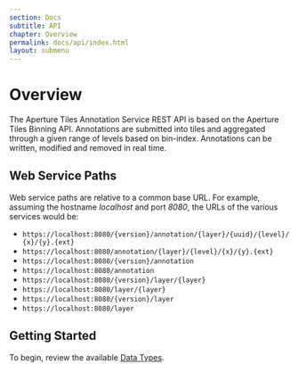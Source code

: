 ```yaml
---
section: Docs
subtitle: API
chapter: Overview
permalink: docs/api/index.html
layout: submenu
---
```


# Overview

The Aperture Tiles Annotation Service REST API is based on the Aperture Tiles Binning API. Annotations are submitted into tiles and aggregated through a given range of levels based on bin-index. Annotations can be written, modified and removed in real time.

## Web Service Paths

Web service paths are relative to a common base URL.  For example, assuming the hostname *localhost* and port *8080*, the URLs of the various services would be:

- `https://localhost:8080/{version}/annotation/{layer}/{uuid}/{level}/{x}/{y}.{ext}`
- `https://localhost:8080/annotation/{layer}/{level}/{x}/{y}.{ext}`
- `https://localhost:8080/{version}/annotation`
- `https://localhost:8080/annotation`
- `https://localhost:8080/{version}/layer/{layer}`
- `https://localhost:8080/layer/{layer}`
- `https://localhost:8080/{version}/layer`
- `https://localhost:8080/layer`


## Getting Started

To begin, review the available [Data Types](datatypes/).